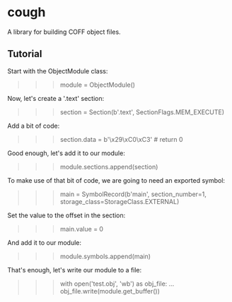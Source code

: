 cough
=====

A library for building COFF object files.


Tutorial
--------

Start with the ObjectModule class:

>>> module = ObjectModule()

Now, let's create a '.text' section:

>>> section = Section(b'.text', SectionFlags.MEM_EXECUTE)

Add a bit of code:

>>> section.data = b'\x29\xC0\xC3'  # return 0

Good enough, let's add it to our module:

>>> module.sections.append(section)

To make use of that bit of code, we are going to need an exported symbol:

>>> main = SymbolRecord(b'main', section_number=1, storage_class=StorageClass.EXTERNAL)

Set the value to the offset in the section:

>>> main.value = 0

And add it to our module:

>>> module.symbols.append(main)

That's enough, let's write our module to a file:

>>> with open('test.obj', 'wb') as obj_file:
...     obj_file.write(module.get_buffer())
